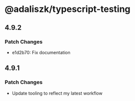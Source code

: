 # @adaliszk/typescript-testing

## 4.9.2

### Patch Changes

- e1d2b70: Fix documentation

## 4.9.1

### Patch Changes

- Update tooling to reflect my latest workflow

